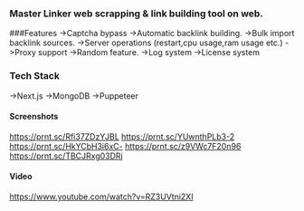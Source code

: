 ### Master Linker web scrapping & link building tool on web.

###Features
->Captcha bypass
->Automatic backlink building.
->Bulk import backlink sources.
->Server operations (restart,cpu usage,ram usage etc.)
->Proxy support
->Random feature.
->Log system
->License system

### Tech Stack
->Next.js
->MongoDB
->Puppeteer

#### Screenshots
https://prnt.sc/Rfi37ZDzYJBL
https://prnt.sc/YUwnthPLb3-2
https://prnt.sc/HkYCbH3i6xC-
https://prnt.sc/z9VWc7F20n96
https://prnt.sc/TBCJRxg03DRj

#### Video
https://www.youtube.com/watch?v=RZ3UVtni2XI
